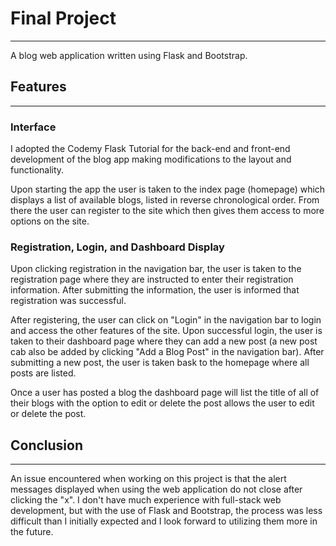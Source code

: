 # Final Project
<hr>
A blog web application written using Flask and Bootstrap.


## Features 
<hr>

### Interface
I adopted the Codemy Flask Tutorial for the back-end and front-end development of the blog app making modifications to the layout and functionality. 

Upon starting the app the user is taken to the index page (homepage) which displays a list of available blogs, listed in reverse chronological order.
From there the user can register to the site which then gives them access to more options on the site.

### Registration, Login, and Dashboard Display

Upon clicking registration in the navigation bar, the user is taken to the registration page where they are instructed to enter their registration information.
After submitting the information, the user is informed that registration was successful.

After registering, the user can click on "Login" in the navigation bar to login and access the other features of the site. Upon successful login, the user is taken to their dashboard page where they can add a new post (a new post cab also be added by clicking "Add a Blog Post" in the navigation bar). After submitting a new post, the user is taken bask to the homepage where all posts are listed.

Once a user has posted a blog the dashboard page will list the title of all of their blogs with the option to edit or delete the post allows the user to edit or delete the post.

## Conclusion
<hr>

An issue encountered when working on this project is that the alert messages displayed when using the web application do not close after clicking the "x". 
I don't have much experience with full-stack web development, but with the use of Flask and Bootstrap, the process was less difficult than I initially expected and I look forward to utilizing them more in the future.







